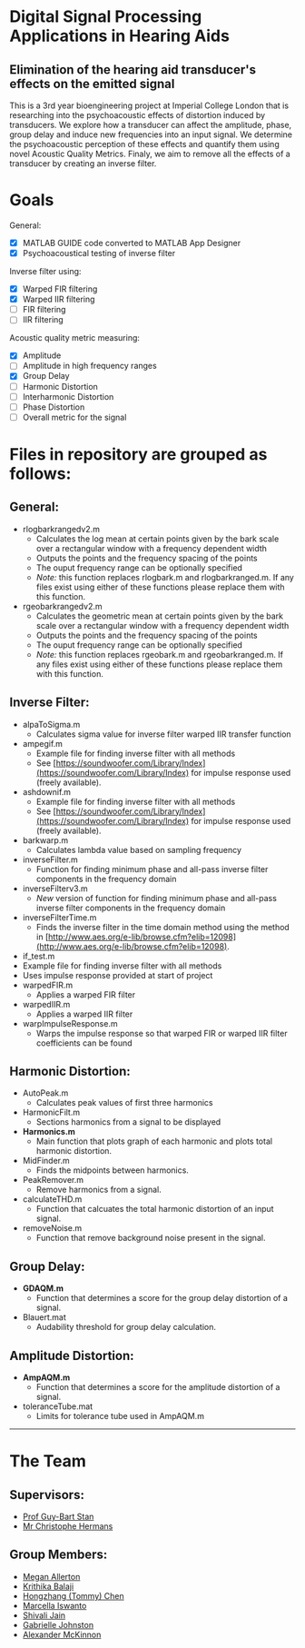 # Digital Signal Processing Applications in Hearing Aids
## Elimination of the hearing aid transducer's effects on the emitted signal
This is a 3rd year bioengineering project at Imperial College London that is researching into the psychoacoustic effects of distortion induced by transducers. We explore how a transducer can affect the amplitude, phase, group delay and induce new frequencies into an input signal. We determine the psychoacoustic perception of these effects and quantify them using novel Acoustic Quality Metrics. Finaly, we aim to remove all the effects of a transducer by creating an inverse filter.

# Goals
General:
- [x] MATLAB GUIDE code converted to MATLAB App Designer
- [x] Psychoacoustical testing of inverse filter

Inverse filter using:
- [x] Warped FIR filtering
- [x] Warped IIR filtering
- [ ] FIR filtering
- [ ] IIR filtering

Acoustic quality metric measuring:
- [x] Amplitude
- [ ] Amplitude in high frequency ranges
- [x] Group Delay
- [ ] Harmonic Distortion
- [ ] Interharmonic Distortion
- [ ] Phase Distortion
- [ ] Overall metric for the signal

# Files in repository are grouped as follows:
## General:
- rlogbarkrangedv2.m
  - Calculates the log mean at certain points given by the bark scale over a rectangular window with a frequency dependent width
  - Outputs the points and the frequency spacing of the points
  - The ouput frequency range can be optionally specified
  - *Note:* this function replaces rlogbark.m and rlogbarkranged.m. If any files exist using either of these functions please replace them with this function. 
- rgeobarkrangedv2.m
  - Calculates the geometric mean at certain points given by the bark scale over a rectangular window with a frequency dependent width
  - Outputs the points and the frequency spacing of the points
  - The ouput frequency range can be optionally specified
  - *Note:* this function replaces rgeobark.m and rgeobarkranged.m. If any files exist using either of these functions please replace them with this function. 

## Inverse Filter:
- alpaToSigma.m
  - Calculates sigma value for inverse filter warped IIR transfer function
- ampegif.m
  - Example file for finding inverse filter with all methods
  - See [https://soundwoofer.com/Library/Index](https://soundwoofer.com/Library/Index) for impulse response used (freely available). 
- ashdownif.m
  - Example file for finding inverse filter with all methods
  - See [https://soundwoofer.com/Library/Index](https://soundwoofer.com/Library/Index) for impulse response used (freely available). 
- barkwarp.m
  - Calculates lambda value based on sampling frequency
- inverseFilter.m
  - Function for finding minimum phase and all-pass inverse filter components in the frequency domain
- inverseFilterv3.m
  - *New* version of function for finding minimum phase and all-pass inverse filter components in the frequency domain
- inverseFilterTime.m 
  - Finds the inverse filter in the time domain method using the method in [http://www.aes.org/e-lib/browse.cfm?elib=12098](http://www.aes.org/e-lib/browse.cfm?elib=12098). 
 - if_test.m
  - Example file for finding inverse filter with all methods
  - Uses impulse response provided at start of project
- warpedFIR.m
  - Applies a warped FIR filter
- warpedIIR.m
  - Applies a warped IIR filter
- warpImpulseResponse.m
  - Warps the impulse response so that warped FIR or warped IIR filter coefficients can be found
  
## Harmonic Distortion:
- AutoPeak.m
  - Calculates peak values of first three harmonics
- HarmonicFilt.m
  - Sections harmonics from a signal to be displayed
- **Harmonics.m**
  - Main function that plots graph of each harmonic and plots total harmonic distortion.
- MidFinder.m
  - Finds the midpoints between harmonics.
- PeakRemover.m
  - Remove harmonics from a signal.
- calculateTHD.m
  - Function that calcuates the total harmonic distortion of an input signal.
- removeNoise.m
  - Function that remove background noise present in the signal.

## Group Delay:
- **GDAQM.m**
  - Function that determines a score for the group delay distortion of a signal. 
- Blauert.mat
  - Audability threshold for group delay calculation.

## Amplitude Distortion:
- **AmpAQM.m**
  - Function that determines a score for the amplitude distortion of a signal.
- toleranceTube.mat
  - Limits for tolerance tube used in AmpAQM.m

---

# The Team
## Supervisors:
- [Prof Guy-Bart Stan](https://www.imperial.ac.uk/people/g.stan "Imperial College Profile")
- [Mr Christophe Hermans](https://www.resolution-acoustics.be/our-team/christophe-hermans/ "Resolution Acoustics Profile")

## Group Members:
- [Megan Allerton](https://www.linkedin.com/in/meganallerton/ "Linkedin Profile")
- [Krithika Balaji](https://www.linkedin.com/in/krithika-balaji-13961716b/ "Linkedin Profile")
- [Hongzhang (Tommy) Chen](https://www.linkedin.com/in/hongzhang-tommy-chen-066baa184/ "Linkedin Profile")
- [Marcella Iswanto](https://www.linkedin.com/in/marcella-alessandra-iswanto-carrasquero-a756b5151/ "Linkedin Profile")
- [Shivali Jain](https://www.linkedin.com/in/shivalijain-/ "Linkedin Profile")
- [Gabrielle Johnston](https://www.linkedin.com/in/gabrielle-johnston-827861155/ "Linkedin Profile")
- [Alexander McKinnon](https://www.linkedin.com/in/alex-mckinnon-1aa261198/ "Linkedin Profile")
